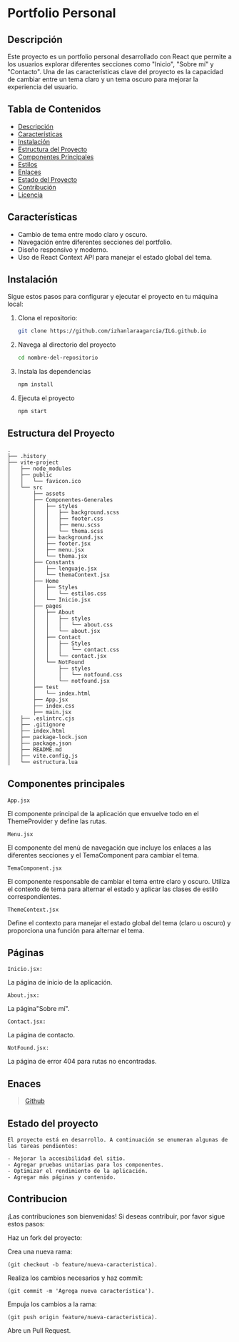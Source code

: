 # Portfolio Personal

## Descripción

Este proyecto es un portfolio personal desarrollado con React que permite a los usuarios explorar diferentes secciones como "Inicio", "Sobre mí" y "Contacto". Una de las características clave del proyecto es la capacidad de cambiar entre un tema claro y un tema oscuro para mejorar la experiencia del usuario.

## Tabla de Contenidos

- [Descripción](#descripción)
- [Características](#características)
- [Instalación](#instalación)
- [Estructura del Proyecto](#estructura-del-proyecto)
- [Componentes Principales](#componentes-principales)
- [Estilos](#estilos)
- [Enlaces](#enlaces)
- [Estado del Proyecto](#estado-del-proyecto)
- [Contribución](#contribución)
- [Licencia](#licencia)

## Características

- Cambio de tema entre modo claro y oscuro.
- Navegación entre diferentes secciones del portfolio.
- Diseño responsivo y moderno.
- Uso de React Context API para manejar el estado global del tema.

## Instalación

Sigue estos pasos para configurar y ejecutar el proyecto en tu máquina local:

1. Clona el repositorio:
   ```bash
   git clone https://github.com/izhanlaraagarcia/ILG.github.io
2. Navega al directorio del proyecto
    ```bash
    cd nombre-del-repositorio
3. Instala las dependencias
    ```bash
    npm install
4. Ejecuta el proyecto
    ```bash
    npm start


## Estructura del Proyecto
    .
    ├── .history
    ├── vite-project
    │   ├── node_modules
    │   ├── public
    │   │   └── favicon.ico
    │   └── src
    │       ├── assets
    │       ├── Componentes-Generales
    │       │   ├── styles
    │       │   │   ├── background.scss
    │       │   │   ├── footer.css
    │       │   │   ├── menu.scss
    │       │   │   └── thema.scss
    │       │   ├── background.jsx
    │       │   ├── footer.jsx
    │       │   ├── menu.jsx
    │       │   └── thema.jsx
    │       ├── Constants
    │       │   ├── lenguaje.jsx
    │       │   └── themaContext.jsx
    │       ├── Home
    │       │   ├── Styles
    │       │   │   └── estilos.css
    │       │   └── Inicio.jsx
    │       ├── pages
    │       │   ├── About
    │       │   │   ├── styles
    │       │   │   │   └── about.css
    │       │   │   └── about.jsx
    │       │   ├── Contact
    │       │   │   ├── Styles
    │       │   │   │   └── contact.css
    │       │   │   └── contact.jsx
    │       │   └── NotFound
    │       │       ├── styles
    │       │       │   └── notfound.css
    │       │       └── notfound.jsx
    │       ├── test
    │       │   └── index.html
    │       ├── App.jsx
    │       ├── index.css
    │       ├── main.jsx
    │   ├── .eslintrc.cjs
    │   ├── .gitignore
    │   ├── index.html
    │   ├── package-lock.json
    │   ├── package.json
    │   ├── README.md
    │   ├── vite.config.js
    │   └── estructura.lua


## Componentes principales
`App.jsx`

El componente principal de la aplicación que envuelve todo en el ThemeProvider y define las rutas.

`Menu.jsx`

El componente del menú de navegación que incluye los enlaces a las diferentes secciones y el TemaComponent para cambiar el tema.

`TemaComponent.jsx`

El componente responsable de cambiar el tema entre claro y oscuro. Utiliza el contexto de tema para alternar el estado y aplicar las clases de estilo correspondientes.

`ThemeContext.jsx`

Define el contexto para manejar el estado global del tema (claro u oscuro) y proporciona una función para alternar el tema.

## Páginas
`Inicio.jsx:`

La página de inicio de la aplicación.

`About.jsx:` 

La página"Sobre mí".


`Contact.jsx:` 

La página de contacto.

`NotFound.jsx:` 

La página de error 404 para rutas no encontradas.

## Enaces
> [Github](https://github.com/izhanlaraagarcia/izhanlaragarcia.github.io)

## Estado del proyecto

    El proyecto está en desarrollo. A continuación se enumeran algunas de las tareas pendientes:

    - Mejorar la accesibilidad del sitio.
    - Agregar pruebas unitarias para los componentes.
    - Optimizar el rendimiento de la aplicación.
    - Agregar más páginas y contenido.

 ## Contribucion
 ¡Las contribuciones son bienvenidas! Si deseas contribuir, por favor sigue estos pasos:

Haz un fork del proyecto:

Crea una nueva rama:
    
    (git checkout -b feature/nueva-caracteristica).
    
Realiza los cambios necesarios y haz commit:
    
    (git commit -m 'Agrega nueva característica').

Empuja los cambios a la rama:

    (git push origin feature/nueva-caracteristica).

Abre un Pull Request.